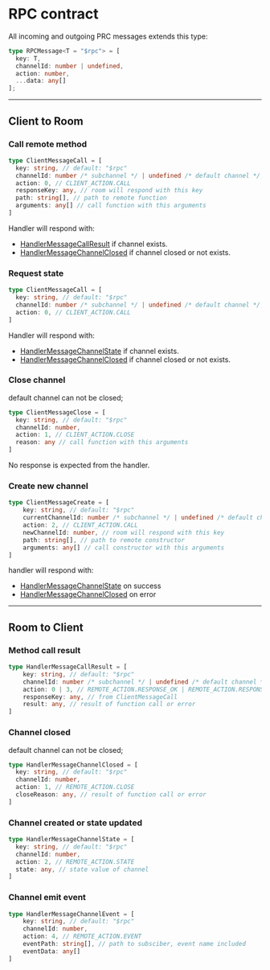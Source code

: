 # RPC contract

All incoming and outgoing PRC messages extends this type:
```typescript
type RPCMessage<T = "$rpc"> = [
  key: T,
  channelId: number | undefined,
  action: number,
  ...data: any[]
];
```

---

## Client to Room

### Call remote method
```typescript
type ClientMessageCall = [
  key: string, // default: "$rpc"
  channelId: number /* subchannel */ | undefined /* default channel */,
  action: 0, // CLIENT_ACTION.CALL
  responseKey: any, // room will respond with this key
  path: string[], // path to remote function
  arguments: any[] // call function with this arguments  
]
```
Handler will respond with:
* [HandlerMessageCallResult](#method-call-result) if channel exists.
* [HandlerMessageChannelClosed](#channel-closed) if channel closed or not exists.


### Request state
```typescript
type ClientMessageCall = [
  key: string, // default: "$rpc"
  channelId: number /* subchannel */ | undefined /* default channel */,
  action: 0, // CLIENT_ACTION.CALL
]
```
Handler will respond with:
* [HandlerMessageChannelState](#channel-created-or-state-updated) if channel exists.
* [HandlerMessageChannelClosed](#channel-closed) if channel closed or not exists.


### Close channel
default channel can not be closed;
```typescript
type ClientMessageClose = [
  key: string, // default: "$rpc"
  channelId: number,
  action: 1, // CLIENT_ACTION.CLOSE
  reason: any // call function with this arguments
]
```
No response is expected from the handler.

### Create new channel
```typescript
type ClientMessageCreate = [
    key: string, // default: "$rpc"
    currentChannelId: number /* subchannel */ | undefined /* default channel */,
    action: 2, // CLIENT_ACTION.CALL
    newChannelId: number, // room will respond with this key
    path: string[], // path to remote constructor
    arguments: any[] // call constructor with this arguments    
]
```
handler will respond with:
* [HandlerMessageChannelState](#channel-created-or-state-updated) on success
* [HandlerMessageChannelClosed](#channel-closed) on error


---

## Room to Client

### Method call result
```typescript
type HandlerMessageCallResult = [
    key: string, // default: "$rpc"
    channelId: number /* subchannel */ | undefined /* default channel */,
    action: 0 | 3, // REMOTE_ACTION.RESPONSE_OK | REMOTE_ACTION.RESPONSE_ERROR
    responseKey: any, // from ClientMessageCall
    result: any, // result of function call or error    
]
```

### Channel closed
default channel can not be closed;
```typescript
type HandlerMessageChannelClosed = [
  key: string, // default: "$rpc"
  channelId: number,
  action: 1, // REMOTE_ACTION.CLOSE
  closeReason: any, // result of function call or error
]
```

### Channel created or state updated
```typescript
type HandlerMessageChannelState = [
  key: string, // default: "$rpc"
  channelId: number,
  action: 2, // REMOTE_ACTION.STATE
  state: any, // state value of channel
]
```

### Channel emit event
```typescript
type HandlerMessageChannelEvent = [
    key: string, // default: "$rpc"
    channelId: number,
    action: 4, // REMOTE_ACTION.EVENT
    eventPath: string[], // path to subsciber, event name included
    eventData: any[]
]
```